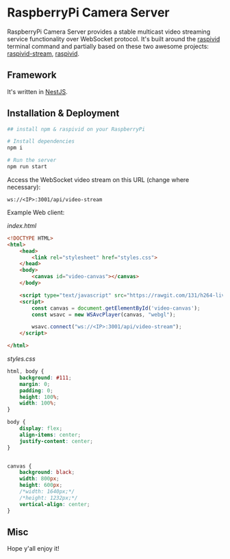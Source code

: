 # RaspberryPi Camera Server

RaspberryPi Camera Server provides a stable multicast video streaming service functionality over WebSocket protocol.
It's built around the [raspivid](https://www.raspberrypi.org/documentation/usage/camera/raspicam/raspivid.md) terminal command and partially based on these two awesome projects:
[raspivid-stream](https://github.com/pimterry/raspivid-stream), [raspivid](https://github.com/binocarlos/raspivid).

## Framework

It's written in [NestJS](https://docs.nestjs.com/websockets/gateways).

## Installation & Deployment

```bash
## install npm & raspivid on your RaspberryPi

# Install dependencies
npm i

# Run the server 
npm run start
```

Access the WebSocket video stream on this URL (change *<IP>* where necessary):
```
ws://<IP>:3001/api/video-stream
```

Example Web client: 

_index.html_
``` html
<!DOCTYPE HTML>
<html>
    <head>
        <link rel="stylesheet" href="styles.css">
    </head>
    <body>
        <canvas id="video-canvas"></canvas>
    </body>

    <script type="text/javascript" src="https://rawgit.com/131/h264-live-player/master/vendor/dist/http-live-player.js"></script>
    <script>
        const canvas = document.getElementById('video-canvas');
        const wsavc = new WSAvcPlayer(canvas, "webgl");

        wsavc.connect("ws://<IP>:3001/api/video-stream");
    </script> 

</html>
```

_styles.css_
``` css
html, body {
    background: #111;
    margin: 0;
    padding: 0;
    height: 100%;
    width: 100%;
}

body {
    display: flex;
    align-items: center;
    justify-content: center;
}


canvas {
    background: black;
    width: 800px;
    height: 600px;
    /*width: 1640px;*/
    /*height: 1232px;*/
    vertical-align: center;
}
```

## Misc

Hope y'all enjoy it!
